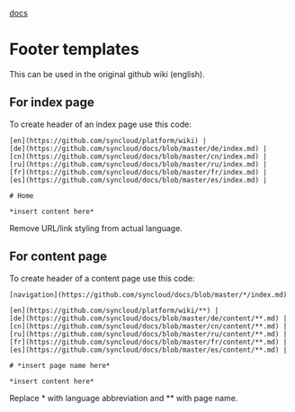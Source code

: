 [docs](https://github.com/syncloud/docs)

# Footer templates

This can be used in the original github wiki (english).

## For index page

To create header of an index page use this code:

```
[en](https://github.com/syncloud/platform/wiki) | 
[de](https://github.com/syncloud/docs/blob/master/de/index.md) | 
[cn](https://github.com/syncloud/docs/blob/master/cn/index.md) | 
[ru](https://github.com/syncloud/docs/blob/master/ru/index.md) | 
[fr](https://github.com/syncloud/docs/blob/master/fr/index.md) | 
[es](https://github.com/syncloud/docs/blob/master/es/index.md) | 

# Home

*insert content here*
```

Remove URL/link styling from actual language.

## For content page

To create header of a content page use this code:

```
[navigation](https://github.com/syncloud/docs/blob/master/*/index.md)

[en](https://github.com/syncloud/platform/wiki/**) | 
[de](https://github.com/syncloud/docs/blob/master/de/content/**.md) | 
[cn](https://github.com/syncloud/docs/blob/master/cn/content/**.md) | 
[ru](https://github.com/syncloud/docs/blob/master/ru/content/**.md) | 
[fr](https://github.com/syncloud/docs/blob/master/fr/content/**.md) | 
[es](https://github.com/syncloud/docs/blob/master/es/content/**.md) | 

# *insert page name here*

*insert content here*
```

Replace * with language abbreviation and ** with page name.
